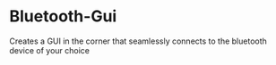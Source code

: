 # Bluetooth-Gui
Creates a GUI in the corner that seamlessly connects to the bluetooth device of your choice
